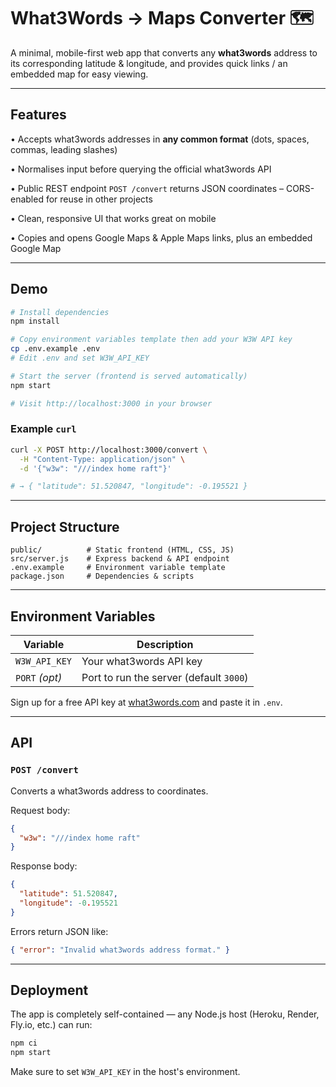 # What3Words → Maps Converter 🗺️

A minimal, mobile-first web app that converts any **what3words** address to its corresponding latitude & longitude, and provides quick links / an embedded map for easy viewing.

---

## Features

• Accepts what3words addresses in **any common format** (dots, spaces, commas, leading slashes)

• Normalises input before querying the official what3words API

• Public REST endpoint `POST /convert` returns JSON coordinates – CORS-enabled for reuse in other projects

• Clean, responsive UI that works great on mobile

• Copies and opens Google Maps & Apple Maps links, plus an embedded Google Map

---

## Demo

```bash
# Install dependencies
npm install

# Copy environment variables template then add your W3W API key
cp .env.example .env
# Edit .env and set W3W_API_KEY

# Start the server (frontend is served automatically)
npm start

# Visit http://localhost:3000 in your browser
```

### Example `curl`

```bash
curl -X POST http://localhost:3000/convert \
  -H "Content-Type: application/json" \
  -d '{"w3w": "///index home raft"}'

# → { "latitude": 51.520847, "longitude": -0.195521 }
```

---

## Project Structure

```
public/          # Static frontend (HTML, CSS, JS)
src/server.js    # Express backend & API endpoint
.env.example     # Environment variable template
package.json     # Dependencies & scripts
```

---

## Environment Variables

| Variable        | Description                     |
| --------------- | ------------------------------- |
| `W3W_API_KEY`   | Your what3words API key         |
| `PORT` _(opt)_  | Port to run the server (default `3000`) |

Sign up for a free API key at [what3words.com](https://developer.what3words.com/public-api) and paste it in `.env`.

---

## API

### `POST /convert`

Converts a what3words address to coordinates.

Request body:

```json
{
  "w3w": "///index home raft"
}
```

Response body:

```json
{
  "latitude": 51.520847,
  "longitude": -0.195521
}
```

Errors return JSON like:

```json
{ "error": "Invalid what3words address format." }
```

---

## Deployment

The app is completely self-contained — any Node.js host (Heroku, Render, Fly.io, etc.) can run:

```bash
npm ci
npm start
```

Make sure to set `W3W_API_KEY` in the host's environment.